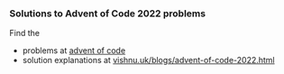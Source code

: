 ### Solutions to Advent of Code 2022 problems

Find the
- problems at [advent of code](https://adventofcode.com/2022/)
- solution explanations at [vishnu.uk/blogs/advent-of-code-2022.html](http://vishnu.uk/blogs/advent-of-code-2022.html)

